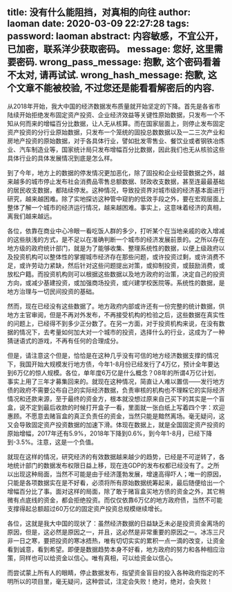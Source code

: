 title: 没有什么能阻挡，对真相的向往
author: laoman
date: 2020-03-09 22:27:28
tags:
password: laoman
abstract: 内容敏感，不宜公开，已加密，联系洋少获取密码。
message: 您好, 这里需要密码.
wrong_pass_message: 抱歉, 这个密码看着不太对, 请再试试.
wrong_hash_message: 抱歉, 这个文章不能被校验, 不过您还是能看看解密后的内容.
---
从2018年开始，我大中国的经济数据发布质量就开始坚定的下降。首先是各省市陆续开始拒绝发布固定资产投资、企业经济效益等关键性原始数据，只发布一个不知从何而来的增幅百分比数据，让人无从核算。而在国家层面上，则停止发布固定资产投资的分行业原始数据，只发布一个笼统的固投总数数据以及一二三次产业和房地产投资的原始数据，对于各具体行业，譬如批发零售业、餐饮业或者钢铁冶炼业、汽车制造业等，国家统计局只发布增幅百分比数据，因此我们也无从核验这些具体行业的具体发展情况到底是怎么样。



到了今年，地方上的数据的停发情况更加恶化，除了固投和企业经营数据之外，越来越多的城市停止发布社会消费品零售总额数据、财政收支数据，甚至连最最基础的居民收支数据，都陆续停发。这种情况，导致投资界对城市级的经济基本面进行研究，越来越困难。除了实地探访这种管中窥豹的低效手段之外，要在宏观层面上整体了解一个城市的经济运行情况，越来越困难。事实上，这意味着经济的真相，离我们越来越远。



各位，依靠在商业中心冷眼一看吃饭人群的多少，打听某个在当地亲戚的收入增减的这些肤浅的方式，是不足以在准确判断一个城市的经济发展前景的。之所以存在地方级的政府统计部门，就是为了能够收集、整理系统性的数据，以便上级政府以及投资机构可以整体性的掌握城市经济存在那些问题，或许投资过剩，或许消费不足，或许劳动力紧缺，然后针对这些问题提出对策，或抑制投资，或鼓励消费，或放松户籍。而投资机构则可以根据这些数据以及地方政府的治策，决定自己的投资方向，或减少基建投资，或加强商场投资，或兴建学校医院等。系统性的数据，是地方治理与一切民间投资的基础。



然而，现在已经没有这些数据了。地方政府内部或许还有一份完整的统计数据，供地方主官审阅，但是不再对外发布，不再接受机构的检验之后，这些数据在真实性的问题上，已经得不到多少正分数了。在另一方面，对于投资机构来说，在没有数据的情况下，去考量如何加大对一个城市的投资，选择什么的行业，这成为了一种猜谜语式的游戏，不再有任何的合理成分。



但是，请注意这个但是，恰恰是在这种几乎没有可信的地方经济数据支撑的情况下，我国开始大规模发行地方债，今年1-8月份已经发行了4万亿，预计全年要达到6万亿的惊人规模。各位，单年度6万亿是什么概念？08年的所谓4万亿计划，事实上用了三年才募集回来的。就现在这种情况，简直让人难以置信——发行地方债的政府不需要公布自己的实际经济数据，负责审核的机构也不理睬它的实际经济情况和还款来源，至于最终的资金方，根本就没想过原来自己买下的其实是一个盲盒，说不定到最后收款的时候打开盒子一看，里面就一张白纸上写着四个字：欢迎惠顾。不愿意去赌盲盒的真正负责任的资金，当然只能是黯然离场。毫无疑问，这又会导致固定资产投资数据的加速下滑。体现在数据上，就是全国固定资产投资的原始增幅，2017年还有5.9%，2018年下降到0.6%，到今年1-8月，已经下降到-3.5%。注意，这是一个负值。







就现在这样的情况，研究经济的有效数据越来越少的趋势，已经是不可逆转了，各地统计部门的数据发布权限日益上移，现在连GDP的发布权都已经没有了。之所以出现这种局面，当然不可能是由于经济蓬勃发展，增速高得吓人；唯一的原因，只能是各项数据实在是不好看，必须将所有原始数据统筹起来，最后随便给出一个增幅百分比了事。面对这样的局面，除了敢于赌盲盒买地方债的资金之外，其它稍微有点底线的资金，都会拒绝投资。而仅仅依靠6万亿的地方政府债，当然不可能支撑得起总额超过60万亿的固定资产投资总规模继续增长。



各位，这就是我大中国的现状了：虽然经济数据的日益缺乏未必是投资资金离场的原因，但是，这必然是原因之一，并且，这必然是非常重要的原因之一。冰冻三尺非一日之寒，要把投资的寒冰捂热，唯有切切实实的累积一点一滴的改变，让资金看到诚意，看到希望。即便是数据趋势本身不好看，地方政府的努力和各种相应治策，同样也可以给资金以信心。唯有真相，可以给资金以信心。







而尝试蒙上所有人的眼睛，停止数据发布，指望资金盲目的投入各种政府指定的不明所以的项目里，毫无疑问，这种尝试，注定会失败！绝对，绝对，会失败！
